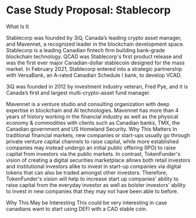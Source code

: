 # Case Study Proposal: Stablecorp

What Is It

Stablecorp was founded by 3iQ, Canada’s leading crypto asset manager, and Mavennet, a recognized leader in the blockchain development space. Stablecorp is a leading Canadian fintech firm building bank-grade blockchain technology. QCAD was Stablecorp's first product release and was the first ever major Canadian-dollar stablecoin designed for the mass market. In February 2021, Stablecorp entered into a strategic partnership with VersaBank, an A-rated Canadian Schedule I bank, to develop VCAD.

3iQ was founded in 2012 by investment industry veteran, Fred Pye, and it is Canada’s first and largest multi-crypto-asset fund manager.

Mavennet is a venture studio and consulting organization with deep expertise in blockchain and AI technologies. Mavennet has more than 4 years of history working in the financial industry as well as the physical economy & commodities with clients such as Canadian banks, TMX, the Canadian government and US Homeland Security.
Why This Matters
In traditional financial markets, new companies or start-ups usually go through private venture capital channels to raise capital, while more established companies may instead undergo an initial public offering (IPO) to raise capital from investors via the public markets. In contrast, TokenFunder's vision of creating a digital securities marketplace allows both retail investors and institutional investors alike to invest in start-up companies via digital tokens that can also be traded amongst other investors. Therefore, TokenFunder's vision will help to increase start up companies' ability to raise capital from the everyday investor as well as bolster investors' ability to invest in new companies that they may not have been able to before.

Why This May be Interesting
This could be very interesting in case canadians want to start using DEFI with a CAD stable coin.

